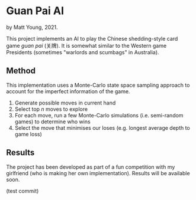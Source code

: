 # Guan Pai AI

by Matt Young, 2021.

This project implements an AI to play the Chinese shedding-style card game _guan pai_ (关牌). It is somewhat similar to 
the Western game Presidents (sometimes "warlords and scumbags" in Australia).

## Method
This implementation uses a Monte-Carlo state space sampling approach to account for the imperfect information of the
game.

1. Generate possible moves in current hand
2. Select top _n_ moves to explore
3. For each move, run a few Monte-Carlo simulations (i.e. semi-random games) to determine who wins
4. Select the move that minimises our loses (e.g. longest average depth to game loss)

## Results
The project has been developed as part of a fun competition with my girlfriend (who is making her own implementation).
Results will be available soon.

(test commit)